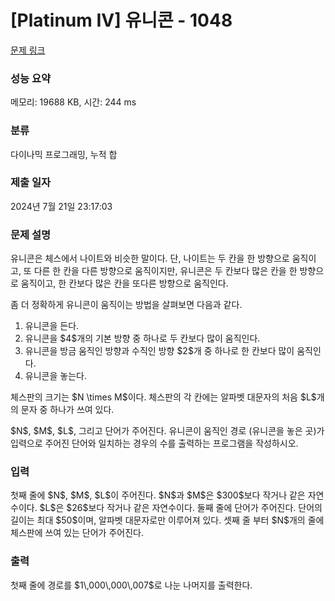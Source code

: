 # [Platinum IV] 유니콘 - 1048 

[문제 링크](https://www.acmicpc.net/problem/1048) 

### 성능 요약

메모리: 19688 KB, 시간: 244 ms

### 분류

다이나믹 프로그래밍, 누적 합

### 제출 일자

2024년 7월 21일 23:17:03

### 문제 설명

<p>유니콘은 체스에서 나이트와 비슷한 말이다. 단, 나이트는 두 칸을 한 방향으로 움직이고, 또 다른 한 칸을 다른 방향으로  움직이지만, 유니콘은 두 칸보다 많은 칸을 한 방향으로 움직이고, 한 칸보다 많은 칸을 또다른 방향으로 움직인다.</p>

<p>좀 더 정확하게 유니콘이 움직이는 방법을 살펴보면 다음과 같다.</p>

<ol>
	<li>유니콘을 든다.</li>
	<li>유니콘을 $4$개의 기본 방향 중 하나로 두 칸보다 많이 움직인다.</li>
	<li>유니콘을 방금 움직인 방향과 수직인 방향 $2$개 중 하나로 한 칸보다 많이 움직인다.</li>
	<li>유니콘을 놓는다.</li>
</ol>

<p>체스판의 크기는 $N \times M$이다. 체스판의 각 칸에는 알파벳 대문자의 처음 $L$개의 문자 중 하나가 쓰여 있다.</p>

<p>$N$, $M$, $L$, 그리고 단어가 주어진다. 유니콘이 움직인 경로 (유니콘을 놓은 곳)가 입력으로 주어진 단어와 일치하는 경우의 수를 출력하는 프로그램을 작성하시오.</p>

### 입력 

 <p>첫째 줄에 $N$, $M$, $L$이 주어진다. $N$과 $M$은 $300$보다 작거나 같은 자연수이다. $L$은 $26$보다 작거나 같은 자연수이다. 둘째 줄에 단어가 주어진다. 단어의 길이는 최대 $50$이며, 알파벳 대문자로만 이루어져 있다. 셋째 줄 부터 $N$개의 줄에 체스판에 쓰여 있는 단어가 주어진다.</p>

### 출력 

 <p>첫째 줄에 경로를 $1\,000\,000\,007$로 나눈 나머지를 출력한다.</p>

